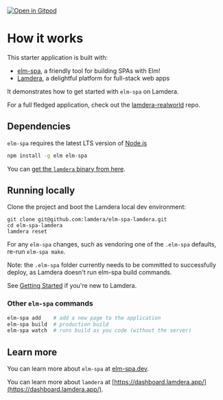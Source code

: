 [![Open in Gitpod](https://gitpod.io/button/open-in-gitpod.svg)](https://gitpod.io/#https://github.com/lamdera/elm-spa-lamdera)


# How it works

This starter application is built with:

- [elm-spa](https://elm-spa.dev), a friendly tool for building SPAs with Elm!
- [Lamdera](https://lamdera.com), a delightful platform
for full-stack web apps

It demonstrates how to get started with `elm-spa` on Lamdera.

For a full fledged application, check out the [lamdera-realworld](https://github.com/supermario/lamdera-realworld) repo.


## Dependencies

`elm-spa` requires the latest LTS version of [Node.js](https://nodejs.org/)

```bash
npm install -g elm elm-spa
```

You can [get the `lamdera` binary from here](https://dashboard.lamdera.app/docs/download).


## Running locally

Clone the project and boot the Lamdera local dev environment:

```
git clone git@github.com:lamdera/elm-spa-lamdera.git
cd elm-spa-lamdera
lamdera reset
```

For any `elm-spa` changes, such as vendoring one of the `.elm-spa` defaults, re-run `elm-spa make`.

Note: the `.elm-spa` folder currently needs to be committed to successfully deploy, as Lamdera doesn't run elm-spa build commands.

See [Getting Started](https://lamdera.com/start) if you're new to Lamdera.


### Other `elm-spa` commands

```bash
elm-spa add    # add a new page to the application
elm-spa build  # production build
elm-spa watch  # runs build as you code (without the server)
```


## Learn more

You can learn more about `elm-spa` at [elm-spa.dev](https://elm-spa.dev).

You can learn more about `lamdera` at [https://dashboard.lamdera.app/](https://dashboard.lamdera.app/).
